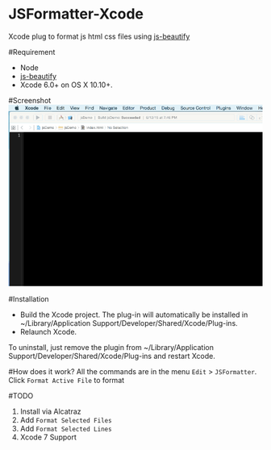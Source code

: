 # JSFormatter-Xcode
Xcode plug to format js html css files using [js-beautify](https://github.com/beautify-web/js-beautify)

#Requirement
* Node
* [js-beautify](https://github.com/beautify-web/js-beautify)
* Xcode 6.0+ on OS X 10.10+.

#Screenshot
![image](https://raw.githubusercontent.com/bumaociyuan/JSFormatter-Xcode/master/screenshot.gif)


#Installation

* Build the Xcode project. The plug-in will automatically be installed in ~/Library/Application Support/Developer/Shared/Xcode/Plug-ins.
* Relaunch Xcode.

To uninstall, just remove the plugin from ~/Library/Application Support/Developer/Shared/Xcode/Plug-ins and restart Xcode.

#How does it work?
All the commands are in the menu `Edit` > `JSFormatter`.
Click `Format Active File` to format 

#TODO

1. Install via Alcatraz
2. Add `Format Selected Files`
3. Add `Format Selected Lines`
4. Xcode 7 Support